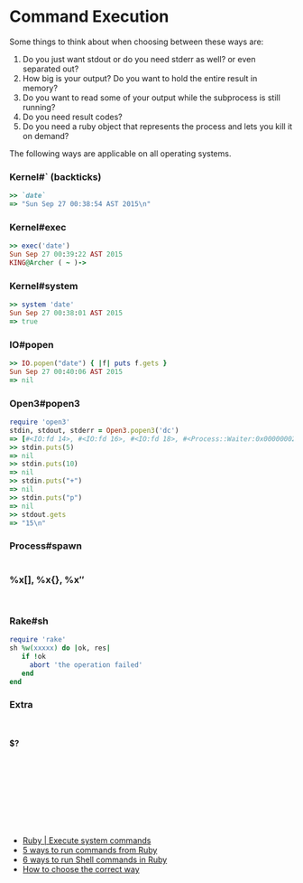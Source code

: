 # Command Execution

Some things to think about when choosing between these ways are:
1. Do you just want stdout or do you need stderr as well? or even separated out?
2. How big is your output? Do you want to hold the entire result in memory?
3. Do you want to read some of your output while the subprocess is still running?
4. Do you need result codes?
5. Do you need a ruby object that represents the process and lets you kill it on demand?


The following ways are applicable on all operating systems. 


### Kernel#` (backticks)
```ruby
>> `date`
=> "Sun Sep 27 00:38:54 AST 2015\n"
```

### Kernel#exec
```ruby
>> exec('date')
Sun Sep 27 00:39:22 AST 2015
KING@Archer ( ~ )-> 
```

### Kernel#system
```ruby
>> system 'date'
Sun Sep 27 00:38:01 AST 2015
=> true
```


### IO#popen
```ruby
>> IO.popen("date") { |f| puts f.gets }
Sun Sep 27 00:40:06 AST 2015
=> nil
```


### Open3#popen3
```ruby
require 'open3'
stdin, stdout, stderr = Open3.popen3('dc') 
=> [#<IO:fd 14>, #<IO:fd 16>, #<IO:fd 18>, #<Process::Waiter:0x00000002f68bd0 sleep>]
>> stdin.puts(5)
=> nil
>> stdin.puts(10)
=> nil
>> stdin.puts("+")
=> nil
>> stdin.puts("p")
=> nil
>> stdout.gets
=> "15\n"
```


### Process#spawn
```ruby

```

### %x[], %x{}, %x$''$ 

```ruby



```

### Rake#sh
```ruby
require 'rake'
sh %w(xxxxx) do |ok, res|
   if !ok
     abort 'the operation failed'
   end
end
```



### Extra
```ruby



```

#### $?
```ruby



```




















<br><br><br>
---
- [Ruby | Execute system commands](http://king-sabri.net/?p=2553)
- [5 ways to run commands from Ruby](http://mentalized.net/journal/2010/03/08/5-ways-to-run-commands-from-ruby/)
- [6 ways to run Shell commands in Ruby](http://tech.natemurray.com/2007/03/ruby-shell-commands.html)
- [How to choose the correct way](http://stackoverflow.com/a/4413/967283) 